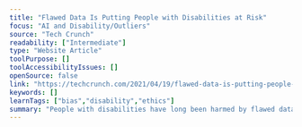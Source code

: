 ```yaml
---
title: "Flawed Data Is Putting People with Disabilities at Risk"
focus: "AI and Disability/Outliers"
source: "Tech Crunch"
readability: ["Intermediate"]
type: "Website Article"
toolPurpose: []
toolAccessibilityIssues: []
openSource: false
link: "https://techcrunch.com/2021/04/19/flawed-data-is-putting-people-with-disabilities-at-risk/"
keywords: []
learnTags: ["bias","disability","ethics"]
summary: "People with disabilities have long been harmed by flawed data and data tools. Disabilities don’t fit within the formulaic structure of AI, which is programmed to find patterns and form groups. "
---
```


